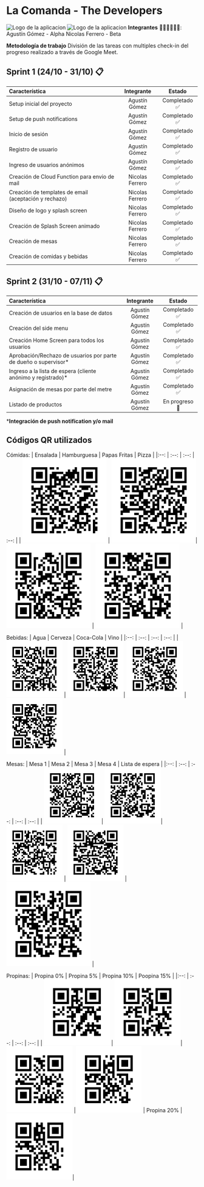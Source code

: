 
# La Comanda - The Developers

![Logo de la aplicacion](https://firebasestorage.googleapis.com/v0/b/comanda-pps.appspot.com/o/WhatsApp%20Image%202020-10-26%20at%2022.44.01.jpeg?alt=media&token=c71c16b2-7967-42b7-8fdc-0fa519c99955)
![Logo de la aplicacion](https://firebasestorage.googleapis.com/v0/b/comanda-pps.appspot.com/o/splash.png?alt=media&token=943b5b62-8630-40ab-bc45-4ecbc6d3834e)
**Integrantes** 👨🏻‍💻👨🏻‍💻:
Agustín Gómez - Alpha
Nicolas Ferrero - Beta

**Metodología de trabajo**
División de las tareas con multiples check-in del progreso realizado a través de Google Meet.

## Sprint 1 (24/10 - 31/10) 📋
| Característica | Integrante | Estado |
|:--|:--:|:--:|
| Setup inicial del proyecto | Agustín Gómez | Completado ✅ |
| Setup de push notifications | Agustín Gómez | Completado ✅ |
| Inicio de sesión | Agustín Gómez | Completado ✅ |
| Registro de usuario | Agustín Gómez | Completado ✅ |
| Ingreso de usuarios anónimos | Agustín Gómez | Completado ✅ |
| Creación de Cloud Function para envio de mail | Nicolas Ferrero | Completado ✅ |
| Creación de templates de email (aceptación y rechazo) | Nicolas Ferrero | Completado ✅ |
| Diseño de logo y splash screen | Nicolas Ferrero | Completado ✅  |
| Creación de Splash Screen animado | Nicolas Ferrero | Completado ✅ |
| Creación de mesas | Nicolas Ferrero | Completado ✅ |
| Creación de comidas y bebidas | Nicolas Ferrero | Completado ✅ |


## Sprint 2 (31/10 - 07/11) 📋
| Característica | Integrante | Estado |
|:--|:--:|:--:|
| Creación de usuarios en la base de datos | Agustín Gómez | Completado ✅ |
| Creación del side menu | Agustín Gómez | Completado ✅ |
| Creación Home Screen para todos los usuarios| Agustín Gómez | Completado ✅ |
| Aprobación/Rechazo de usuarios por parte de dueño o supervisor* | Agustín Gómez | Completado ✅ |
| Ingreso a la lista de espera (cliente anónimo y registrado)* | Agustín Gómez | Completado ✅ |
| Asignación de mesas por parte del metre | Agustín Gómez | Completado ✅ |
| Listado de productos | Agustín Gómez | En progreso 🚧 |

***Integración de push notification y/o mail**

## Códigos QR utilizados

Cómidas:
| Ensalada | Hamburguesa | Papas Fritas | Pizza |
|:--: | :--: | :--: | :--: |
| ![enter image description here](https://raw.githubusercontent.com/agustinezequielgomez/2020_TP_PPS_Comanda_2_cuatri/main/QRs/ensalada_qr.png) | ![enter image description here](https://raw.githubusercontent.com/agustinezequielgomez/2020_TP_PPS_Comanda_2_cuatri/main/QRs/hamburguesa_qr.png)| ![](https://raw.githubusercontent.com/agustinezequielgomez/2020_TP_PPS_Comanda_2_cuatri/main/QRs/papas_fritas_qr.png) | ![](https://raw.githubusercontent.com/agustinezequielgomez/2020_TP_PPS_Comanda_2_cuatri/main/QRs/pizza_qr.png) |

Bebidas:
| Agua | Cerveza | Coca-Cola | Vino |
|:--: | :--: | :--: | :--: |
| ![enter image description here](https://raw.githubusercontent.com/agustinezequielgomez/2020_TP_PPS_Comanda_2_cuatri/main/QRs/agua_qr.png) | ![enter image description here](https://raw.githubusercontent.com/agustinezequielgomez/2020_TP_PPS_Comanda_2_cuatri/main/QRs/cerveza_qr.png)| ![](https://raw.githubusercontent.com/agustinezequielgomez/2020_TP_PPS_Comanda_2_cuatri/main/QRs/coca_cola_qr.png) | ![](https://raw.githubusercontent.com/agustinezequielgomez/2020_TP_PPS_Comanda_2_cuatri/main/QRs/vino_qr.png) |

Mesas:
| Mesa 1 | Mesa 2 | Mesa 3 | Mesa 4 | Lista de espera |
|:--: | :--: | :--: | :--: | :--: |
| ![enter image description here](https://raw.githubusercontent.com/agustinezequielgomez/2020_TP_PPS_Comanda_2_cuatri/main/QRs/mesa_1_qr.png) | ![enter image description here](https://raw.githubusercontent.com/agustinezequielgomez/2020_TP_PPS_Comanda_2_cuatri/main/QRs/mesa_2_qr.png)| ![](https://raw.githubusercontent.com/agustinezequielgomez/2020_TP_PPS_Comanda_2_cuatri/main/QRs/mesa_3_qr.png) | ![](https://raw.githubusercontent.com/agustinezequielgomez/2020_TP_PPS_Comanda_2_cuatri/main/QRs/mesa_4_qr.png) | ![description](https://github.com/agustinezequielgomez/2020_TP_PPS_Comanda_2_cuatri/blob/main/QRs/listado_espera_qr.png) |

Propinas:
| Propina 0% | Propina 5% | Propina 10% | Poopina 15% |
|:--: | :--: | :--: | :--: |
| ![enter image description here](https://raw.githubusercontent.com/agustinezequielgomez/2020_TP_PPS_Comanda_2_cuatri/main/QRs/propina_0_qr.png) | ![enter image description here](https://raw.githubusercontent.com/agustinezequielgomez/2020_TP_PPS_Comanda_2_cuatri/main/QRs/propina_5_qr.png)| ![](https://raw.githubusercontent.com/agustinezequielgomez/2020_TP_PPS_Comanda_2_cuatri/main/QRs/propina_10_qr.png) |![](https://raw.githubusercontent.com/agustinezequielgomez/2020_TP_PPS_Comanda_2_cuatri/main/QRs/propina_15_qr.png)
| Propina 20% |
![](https://raw.githubusercontent.com/agustinezequielgomez/2020_TP_PPS_Comanda_2_cuatri/main/QRs/propina_20_qr.png)|
